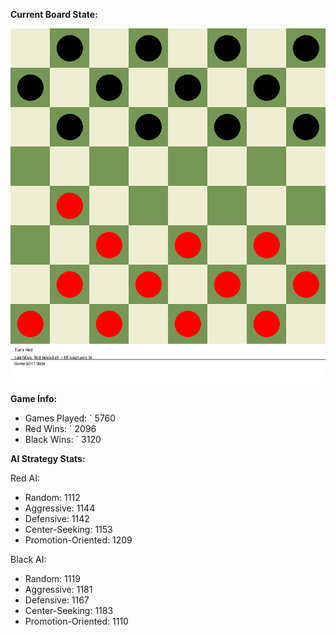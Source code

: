 
**Current Board State:**  
<!-- START_GIF -->
![Checkers Game](./checkers_game.gif)
<!-- END_GIF -->

**Game Info:**  
- Games Played: `<!-- GAMES_PLAYED --> 5760
- Red Wins: `<!-- RED_WINS --> 2096
- Black Wins: `<!-- BLACK_WINS --> 3120

<!-- AI_STATS -->
**AI Strategy Stats:**

Red AI:
- Random: 1112
- Aggressive: 1144
- Defensive: 1142
- Center-Seeking: 1153
- Promotion-Oriented: 1209

Black AI:
- Random: 1119
- Aggressive: 1181
- Defensive: 1167
- Center-Seeking: 1183
- Promotion-Oriented: 1110
